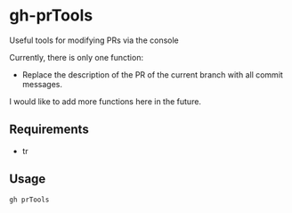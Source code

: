# gh-prTools
Useful tools for modifying PRs via the console

Currently, there is only one function: 
- Replace the description of the PR of the current branch with all commit messages.

I would like to add more functions here in the future.

## Requirements
- tr

## Usage
```shell
gh prTools
```

